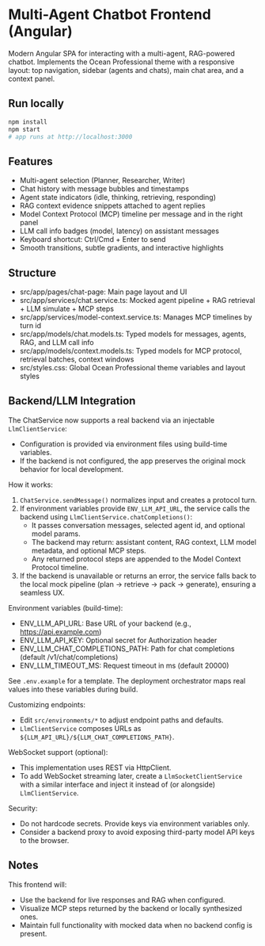 # Multi-Agent Chatbot Frontend (Angular)

Modern Angular SPA for interacting with a multi-agent, RAG-powered chatbot. Implements the Ocean Professional theme with a responsive layout: top navigation, sidebar (agents and chats), main chat area, and a context panel.

## Run locally

```bash
npm install
npm start
# app runs at http://localhost:3000
```

## Features

- Multi-agent selection (Planner, Researcher, Writer)
- Chat history with message bubbles and timestamps
- Agent state indicators (idle, thinking, retrieving, responding)
- RAG context evidence snippets attached to agent replies
- Model Context Protocol (MCP) timeline per message and in the right panel
- LLM call info badges (model, latency) on assistant messages
- Keyboard shortcut: Ctrl/Cmd + Enter to send
- Smooth transitions, subtle gradients, and interactive highlights

## Structure

- src/app/pages/chat-page: Main page layout and UI
- src/app/services/chat.service.ts: Mocked agent pipeline + RAG retrieval + LLM simulate + MCP steps
- src/app/services/model-context.service.ts: Manages MCP timelines by turn id
- src/app/models/chat.models.ts: Typed models for messages, agents, RAG, and LLM call info
- src/app/models/context.models.ts: Typed models for MCP protocol, retrieval batches, context windows
- src/styles.css: Global Ocean Professional theme variables and layout styles

## Backend/LLM Integration

The ChatService now supports a real backend via an injectable `LlmClientService`:
- Configuration is provided via environment files using build-time variables.
- If the backend is not configured, the app preserves the original mock behavior for local development.

How it works:
1. `ChatService.sendMessage()` normalizes input and creates a protocol turn.
2. If environment variables provide `ENV_LLM_API_URL`, the service calls the backend using `LlmClientService.chatCompletions()`:
   - It passes conversation messages, selected agent id, and optional model params.
   - The backend may return: assistant content, RAG context, LLM model metadata, and optional MCP steps.
   - Any returned protocol steps are appended to the Model Context Protocol timeline.
3. If the backend is unavailable or returns an error, the service falls back to the local mock pipeline (plan → retrieve → pack → generate), ensuring a seamless UX.

Environment variables (build-time):
- ENV_LLM_API_URL: Base URL of your backend (e.g., https://api.example.com)
- ENV_LLM_API_KEY: Optional secret for Authorization header
- ENV_LLM_CHAT_COMPLETIONS_PATH: Path for chat completions (default /v1/chat/completions)
- ENV_LLM_TIMEOUT_MS: Request timeout in ms (default 20000)

See `.env.example` for a template. The deployment orchestrator maps real values into these variables during build.

Customizing endpoints:
- Edit `src/environments/*` to adjust endpoint paths and defaults.
- `LlmClientService` composes URLs as `${LLM_API_URL}/${LLM_CHAT_COMPLETIONS_PATH}`.

WebSocket support (optional):
- This implementation uses REST via HttpClient.
- To add WebSocket streaming later, create a `LlmSocketClientService` with a similar interface and inject it instead of (or alongside) `LlmClientService`.

Security:
- Do not hardcode secrets. Provide keys via environment variables only.
- Consider a backend proxy to avoid exposing third-party model API keys to the browser.

## Notes

This frontend will:
- Use the backend for live responses and RAG when configured.
- Visualize MCP steps returned by the backend or locally synthesized ones.
- Maintain full functionality with mocked data when no backend config is present.
